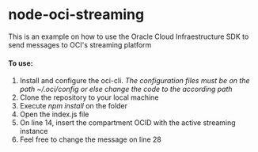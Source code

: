 # node-oci-streaming
This is an example on how to use the Oracle Cloud Infraestructure SDK to send messages to OCI's streaming platform

#### To use:

1. Install and configure the oci-cli. _The configuration files must be on the path ~/.oci/config or else change the code to the according path_
2. Clone the repository to your local machine
3. Execute _npm install_ on the folder
4. Open the index.js file
5. On line 14, insert the compartment OCID with the active streaming instance
6. Feel free to change the message on line 28
